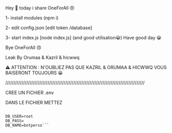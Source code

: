Hey 👋 today i share OneForAll 😞

1- install modules (npm i)

2- edit config.json [edit token /database]

3- start index.js [node index.js] (and good utilisation😀) Have good day 😀

Bye OneForAll 😞

Leak By Orumaa & Kazril & hicwwq

⚠️ ATTENTION : N'OUBLIEZ PAS QUE KAZRIL & ORUMAA & HICWWQ VOUS BAISERONT TOUJOURS 😀



//////////////////////////////////////////////////////////////////////////////////////


CREE UN FICHIER .env 

DANS LE FICHIER METTEZ


```TOKEN=

DB_USER=root
DB_PASS=
DB_NAME=botperso```
